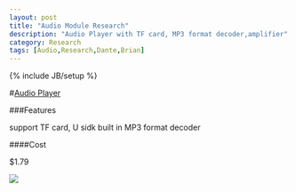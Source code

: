 ```yaml
---
layout: post
title: "Audio Module Research"
description: "Audio Player with TF card, MP3 format decoder,amplifier"
category: Research
tags: [Audio,Research,Dante,Brian]
---
```

{% include JB/setup %}

#[Audio Player](http://www.ebay.com/itm/TF-card-U-disk-MP3-Format-decoder-board-module-amplifier-decoding-audio-Player-/331509915652?hash=item4d2f87e004)


###Features

support TF card, U sidk
built in MP3 format decoder

####Cost

$1.79

<img src="\assets\FlowChart\AudioPlayer.jpg">